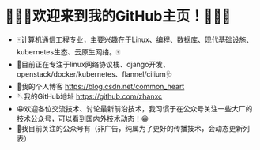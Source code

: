# 🎉🎉🎉欢迎来到我的GitHub主页！🎉🎉🎉
- 🀄计算机通信工程专业，主要兴趣在于Linux、编程、数据库、现代基础设施、kubernetes生态、云原生网络。🀄
- 🧪目前正在专注于linux网络协议栈、django开发、openstack/docker/kubernetes、flannel/cilium🩺
- 🎲我的个人博客 <https://blog.csdn.net/common_heart>
- 🪡我的GitHub地址 <https://github.com/zhanxc>
- 😀欢迎各位交流技术、讨论最新前沿技术，我习惯于在公众号关注一些大厂的技术公众号，可以看到国内外技术动态！😀
- 🏈我目前关注的公众号有（非广告，纯属为了更好的传播技术，会动态更新列表）



<!---
zhanxc/zhanxc is a ✨ special ✨ repository because its `README.md` (this file) appears on your GitHub profile.
You can click the Preview link to take a look at your changes.
--->
